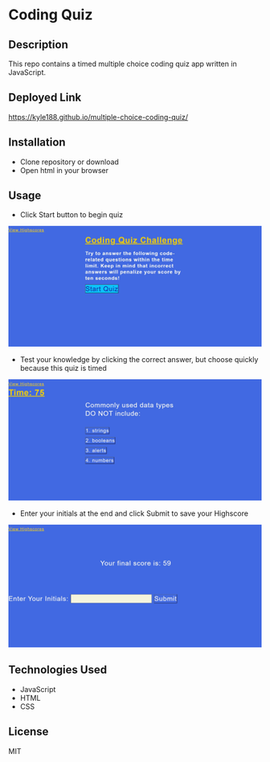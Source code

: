 # Coding Quiz


## Description

This repo contains a timed multiple choice coding quiz app written in JavaScript.  

## Deployed Link

https://kyle188.github.io/multiple-choice-coding-quiz/

## Installation  

* Clone repository or download
* Open html in your browser

## Usage

*  Click Start button to begin quiz

![demo](./assets/coding-quiz-screenshot-start.jpg)

* Test your knowledge by clicking the correct answer, but choose quickly because this quiz is timed

![demo](./assets/coding-quiz-screenshot.jpg)

* Enter your initials at the end and click Submit to save your Highscore

![demo](./assets/coding-quiz-screenshot-initials.jpg)

## Technologies Used

* JavaScript
* HTML
* CSS

## License

MIT